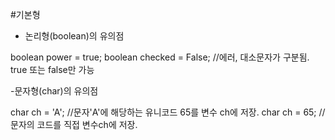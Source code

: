 #기본형

- 논리형(boolean)의 유의점

boolean power = true;
boolean checked = False;  //에러, 대소문자가 구분됨. true 또는 false만 가능


-문자형(char)의 유의점

char ch = 'A';  //문자'A'에 해당하는 유니코드 65를 변수 ch에 저장.
char ch = 65;   //문자의 코드를 직접 변수ch에 저장.

